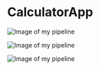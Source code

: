# CalculatorApp
 
![Image of my pipeline](https://ibb.co/DLdbTNk)

![Image of my pipeline](https://ibb.co/FY0J0FM)

![Image of my pipeline](https://ibb.co/q1nRxQc)
